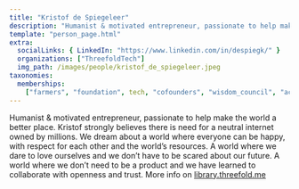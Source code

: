 ```yaml
---
title: "Kristof de Spiegeleer"
description: "Humanist & motivated entrepreneur, passionate to help make the world a better place. Kristof strongly believes...."
template: "person_page.html"
extra:
  socialLinks: { LinkedIn: "https://www.linkedin.com/in/despiegk/" }
  organizations: ["ThreefoldTech"]
  img_path: /images/people/kristof_de_spiegeleer.jpeg
taxonomies:
  memberships:
    ["farmers", "foundation", tech, "cofounders", "wisdom_council", "aci_members", technology_council,]
---
```


Humanist & motivated entrepreneur, passionate to help make the world a better place. Kristof strongly believes there is need for a neutral internet owned by millions. We dream about a world where everyone can be happy, with respect for each other and the world’s resources. A world where we dare to love ourselves and we don’t have to be scared about our future. A world where we don’t need to be a product and we have learned to collaborate with openness and trust.
More info on [library.threefold.me](https://library.threefold.me/info/threefold#/kristof)
